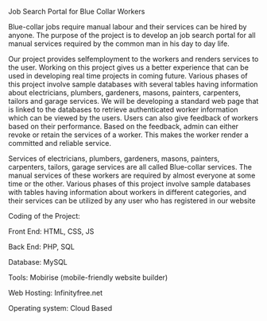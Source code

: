 Job Search Portal for Blue Collar Workers


Blue-collar jobs require manual labour and their services can be hired by anyone. The purpose of the project is to develop an job search portal for all manual services required by the common man in his day to day life.

 Our project provides selfemployment to the workers and renders services to the user. Working on this project gives us a better experience that can be used in developing real time projects in coming future. Various phases of this project involve sample databases with several tables having information about electricians, plumbers, gardeners, masons, painters, carpenters, tailors and garage services. We will be developing a standard web page that is linked to the databases to retrieve authenticated worker information which can be viewed by the users. Users can also give feedback of workers based on their performance. Based on the feedback, admin can either revoke or retain the services of a worker. This makes the worker render a committed and reliable service. 
 
 Services of electricians, plumbers, gardeners, masons, painters, carpenters, tailors, garage services are all called Blue-collar services. The manual services of these workers are required by almost everyone at some time or the other. Various phases of this project involve sample databases with tables having information about workers in different categories, and their services can be utilized by any user who has registered in our website
 
 
Coding of the Project:

Front End: HTML, CSS, JS 

Back End: PHP, SQL

Database: MySQL 

Tools: Mobirise (mobile-friendly website builder)

Web Hosting: Infinityfree.net  

Operating system: Cloud Based 

 
 

